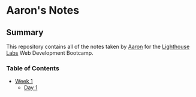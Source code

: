 # Aaron's Notes

## Summary

This repository contains all of the notes taken by [Aaron](https://github.com/AaronBolarinho) for the [Lighthouse Labs](https://www.lighthouselabs.ca/?gclid=Cj0KCQjwlqLdBRCKARIsAPxTGaX2cdTEbyFS0QowV-MW1gDKTIqpvag9TbWZn5FyulI_3p_dfZIgOxkaAlNhEALw_wcB) Web Development Bootcamp.

### Table of Contents

* [Week 1](/Week_1)
  * [Day 1](/Week_1/Day_1)